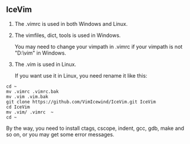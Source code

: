 IceVim
-------------------------------------------------------------------------------
1. The .vimrc  is used in both Windows and Linux.

2. The vimfiles, dict, tools is used in Windows.

    You may need to change your vimpath in .vimrc if your vimpath is not
  "D:\vim" in Windows.

3. The .vim is used in Linux.

    If you want use it in Linux, you need rename it like this:

```
cd ~
mv .vimrc .vimrc.bak
mv .vim .vim.bak
git clone https://github.com/VimIcewind/IceVim.git IceVim
cd IceVim
mv .vim/ .vimrc  ~
cd ~
```

By the way, you need to install ctags, cscope, indent, gcc, gdb, make and so on,
  or you may get some error messages.
